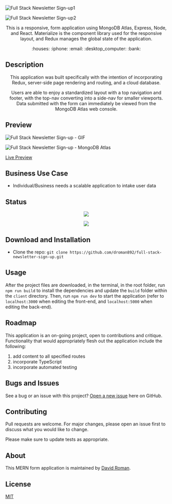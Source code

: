![Full Stack Newsletter Sign-up1](https://user-images.githubusercontent.com/25372739/140000597-d4f2771a-3870-4b49-9270-7b8719b71781.png)

![Full Stack Newsletter Sign-up2](https://user-images.githubusercontent.com/25372739/140001293-0362dbb9-b56a-4c0d-92ea-e47165b03cad.png)

<p align="center"> This is a responsive, form application using MongoDB Atlas, Express, Node, and React. Materialize is the component library used for the responsive layout, and Redux manages the global state of the application. </p>  

<p align="center"> :houses: :iphone: :email: :desktop_computer: :bank:</p>

## Description

<p align="center"> This application was built specifically with the intention of incorporating Redux, server-side page rendering and routing, and a cloud database.</p>

<p align="center"> Users are able to enjoy a standardized layout with a top navigation and footer, with the top-nav converting into a side-nav for smaller viewports. Data submitted with the form can immediately be viewed from the MongoDB Atlas web console.</p>

## Preview

![Full Stack Newsletter Sign-up - GIF](https://user-images.githubusercontent.com/25372739/140001021-1982215b-bd23-4227-b7e6-d9c1149e59bf.gif)

![Full Stack Newsletter Sign-up - MongoDB Atlas](https://user-images.githubusercontent.com/25372739/140001522-8c5dec34-c743-46b3-9599-e213555bb870.png)

[Live Preview](https://full-stack-newsletter-sign-up.herokuapp.com/)

## Business Use Case

- Individual/Business needs a scalable application to intake user data

## Status

<p align="center"> <img src="https://img.shields.io/github/languages/count/droman892/full-stack-newsletter-sign-up" /> </p>

<p align="center"> <img src="https://img.shields.io/github/repo-size/droman892/full-stack-newsletter-sign-up" /> </p>

## Download and Installation

- Clone the repo: `git clone https://github.com/droman892/full-stack-newsletter-sign-up.git` 
## Usage

After the project files are downloaded, in the terminal, in the root folder, run `npm run build` to install the dependencies and update the `build` folder within the `client` directory.  Then, run `npm run dev` to start the application (refer to `localhost:3000` when editing the front-end, and `localhost:5000` when editing the back-end).

## Roadmap

This application is an on-going project, open to contributions and critique.  Functionality that would appropriately flesh out the application include the following:
1) add content to all specified routes
2) incorporate TypeScript
3) incorporate automated testing

## Bugs and Issues

See a bug or an issue with this project? [Open a new issue](https://github.com/droman892/full-stack-newsletter-sign-up/issues) here on GitHub.

## Contributing
Pull requests are welcome. For major changes, please open an issue first to discuss what you would like to change.

Please make sure to update tests as appropriate.

## About

This MERN form application is maintained by [David Roman](https://www.linkedin.com/in/david-roman-front-end-engineer/).

## License

[MIT](https://choosealicense.com/licenses/mit/)
